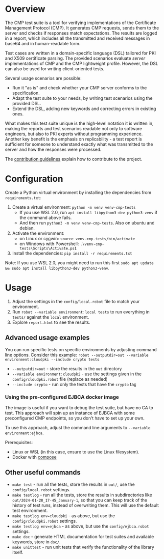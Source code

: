 <!--
SPDX-FileCopyrightText: Copyright 2024 Siemens AG

SPDX-License-Identifier: Apache-2.0
-->

# Overview
The CMP test suite is a tool for verifying implementations of the Certificate Management Protocol (CMP). It generates
CMP requests, sends them to the server and checks if responses match expectations. The results are logged in a report,
which includes all the transmitted and received messages in base64 and in human-readable form.

Test cases are written in a domain-specific language (DSL) tailored for PKI and X509 certificate parsing. The provided
scenarios evaluate *server* implementations of CMP and the CMP lightweight profile. However, the DSL can also be used
for writing client-oriented tests.

Several usage scenarios are possible:
- Run it "as is" and check whether your CMP server conforms to the specification.
- Adapt the test suite to your needs, by writing test scenarios using the provided DSL.
- Extend the DSL, adding new keywords and correcting errors in existing ones.

What makes this test suite unique is the high-level notation it is written in, making the reports and test scenarios
readable not only to software engineers, but also to PKI experts without programming experience. Another key benefit is
the emphasis on replicability - a test report is sufficient for someone to understand exactly what was transmitted to
the server and how the responses were processed.

The [contribution guidelines](CONTRIBUTING.md) explain how to contribute to the project.


# Configuration
Create a Python virtual environment by installing the dependencies from `requirements.txt`:

1. Create a virtual environment: `python -m venv venv-cmp-tests`
   - If you use WSL 2.0, run `apt install libpython3-dev python3-venv` if the command above fails.
   - And then run `python3 -m venv venv-cmp-tests`. Also on ubuntu and debian. 
2. Activate the environment:
   - on Linux or cygwin: `source venv-cmp-tests/bin/activate`
   - on Windows with Powershell: `.\venv-cmp-tests\Scripts\Activate.ps1`
3. Install the dependencies: `pip install -r requirements.txt`

Note: If you use WSL 2.0, you might need to run this first `sudo apt update && sudo apt install libpython3-dev python3-venv`.


# Usage
1. Adjust the settings in the `config/local.robot` file to match your environment.
2. Run `robot --variable environment:local tests` to run everything in `tests/` against the `local` environment.
3. Explore `report.html` to see the results.

## Advanced usage examples
You can run specific tests on specific environments by adjusting command line options. Consider this example:
`robot --outputdir=out --variable environment:cloudpki --include crypto tests`

- `--outputdir=out` - store the results in the `out` directory
- `--variable environment:cloudpki` - use the settings given in the `config/cloudpki.robot` file (replace as needed)
- `--include crypto` - run only the tests that have the `crypto` tag

### Using the pre-configured EJBCA docker image
The image is useful if you want to debug the test suite, but have no CA to test. This approach will spin up an
instance of EJBCA with some preconfigured CMP endpoints, so you don't have to set up your own.

To use this approach, adjust the command line arguments to `--variable environment:ejbca`.

Prerequisites:
- Linux or WSL (in this case, ensure to use the Linux filesystem).
- Docker with [compose](https://github.com/docker/compose)


## Other useful commands
- `make test` - run all the tests, store the results in `out/`, use the `config/local.robot` settings.
- `make testlog` - run all the tests, store the results in subdirectories like `out/2024-01-20_17-45_January-1`, so that
  you can keep track of the history of test runs, instead of overwriting them. This will use the default test environment.
- `make testlog env=cloudpki` - as above, but use the `config/cloudpki.robot` settings.
- `make testlog env=ejbca` - as above, but use the `config/ejbca.robot` settings.
- `make doc` - generate HTML documentation for test suites and available keywords, store in `doc/`.
- `make unittest` - run unit tests that verify the functionality of the library itself.
